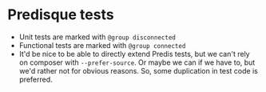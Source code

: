 # Predisque tests

* Unit tests are marked with `@group disconnected`
* Functional tests are marked with `@group connected`
* It'd be nice to be able to directly extend Predis tests, but we can't rely on composer with `--prefer-source`. Or
  maybe we can if we have to, but we'd rather not for obvious reasons. So, some duplication in test code is preferred.
